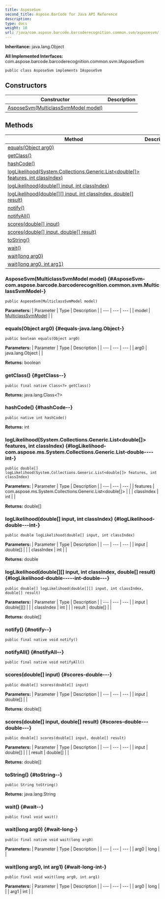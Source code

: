 ```yaml
---
title: AsposeSvm
second_title: Aspose.BarCode for Java API Reference
description: 
type: docs
weight: 10
url: /java/com.aspose.barcode.barcoderecognition.common.svm/asposesvm/
---
```

**Inheritance:**
java.lang.Object

**All Implemented Interfaces:**
com.aspose.barcode.barcoderecognition.common.svm.IAsposeSvm
```
public class AsposeSvm implements IAsposeSvm
```
## Constructors

| Constructor | Description |
| --- | --- |
| [AsposeSvm(MulticlassSvmModel model)](#AsposeSvm-com.aspose.barcode.barcoderecognition.common.svm.MulticlassSvmModel-) |  |
## Methods

| Method | Description |
| --- | --- |
| [equals(Object arg0)](#equals-java.lang.Object-) |  |
| [getClass()](#getClass--) |  |
| [hashCode()](#hashCode--) |  |
| [logLikelihood(System.Collections.Generic.List<double[]> features, int classIndex)](#logLikelihood-com.aspose.ms.System.Collections.Generic.List-double----int-) |  |
| [logLikelihood(double[] input, int classIndex)](#logLikelihood-double---int-) |  |
| [logLikelihood(double[][] input, int classIndex, double[] result)](#logLikelihood-double-----int-double---) |  |
| [notify()](#notify--) |  |
| [notifyAll()](#notifyAll--) |  |
| [scores(double[] input)](#scores-double---) |  |
| [scores(double[] input, double[] result)](#scores-double---double---) |  |
| [toString()](#toString--) |  |
| [wait()](#wait--) |  |
| [wait(long arg0)](#wait-long-) |  |
| [wait(long arg0, int arg1)](#wait-long-int-) |  |
### AsposeSvm(MulticlassSvmModel model) {#AsposeSvm-com.aspose.barcode.barcoderecognition.common.svm.MulticlassSvmModel-}
```
public AsposeSvm(MulticlassSvmModel model)
```


**Parameters:**
| Parameter | Type | Description |
| --- | --- | --- |
| model | [MulticlassSvmModel](../../com.aspose.barcode.barcoderecognition.common.svm/multiclasssvmmodel) |  |

### equals(Object arg0) {#equals-java.lang.Object-}
```
public boolean equals(Object arg0)
```




**Parameters:**
| Parameter | Type | Description |
| --- | --- | --- |
| arg0 | java.lang.Object |  |

**Returns:**
boolean
### getClass() {#getClass--}
```
public final native Class<?> getClass()
```




**Returns:**
java.lang.Class<?>
### hashCode() {#hashCode--}
```
public native int hashCode()
```




**Returns:**
int
### logLikelihood(System.Collections.Generic.List<double[]> features, int classIndex) {#logLikelihood-com.aspose.ms.System.Collections.Generic.List-double----int-}
```
public double[] logLikelihood(System.Collections.Generic.List<double[]> features, int classIndex)
```




**Parameters:**
| Parameter | Type | Description |
| --- | --- | --- |
| features | com.aspose.ms.System.Collections.Generic.List<double[]> |  |
| classIndex | int |  |

**Returns:**
double[]
### logLikelihood(double[] input, int classIndex) {#logLikelihood-double---int-}
```
public double logLikelihood(double[] input, int classIndex)
```




**Parameters:**
| Parameter | Type | Description |
| --- | --- | --- |
| input | double[] |  |
| classIndex | int |  |

**Returns:**
double
### logLikelihood(double[][] input, int classIndex, double[] result) {#logLikelihood-double-----int-double---}
```
public double[] logLikelihood(double[][] input, int classIndex, double[] result)
```




**Parameters:**
| Parameter | Type | Description |
| --- | --- | --- |
| input | double[][] |  |
| classIndex | int |  |
| result | double[] |  |

**Returns:**
double[]
### notify() {#notify--}
```
public final native void notify()
```




### notifyAll() {#notifyAll--}
```
public final native void notifyAll()
```




### scores(double[] input) {#scores-double---}
```
public double[] scores(double[] input)
```




**Parameters:**
| Parameter | Type | Description |
| --- | --- | --- |
| input | double[] |  |

**Returns:**
double[]
### scores(double[] input, double[] result) {#scores-double---double---}
```
public double[] scores(double[] input, double[] result)
```




**Parameters:**
| Parameter | Type | Description |
| --- | --- | --- |
| input | double[] |  |
| result | double[] |  |

**Returns:**
double[]
### toString() {#toString--}
```
public String toString()
```




**Returns:**
java.lang.String
### wait() {#wait--}
```
public final void wait()
```




### wait(long arg0) {#wait-long-}
```
public final native void wait(long arg0)
```




**Parameters:**
| Parameter | Type | Description |
| --- | --- | --- |
| arg0 | long |  |

### wait(long arg0, int arg1) {#wait-long-int-}
```
public final void wait(long arg0, int arg1)
```




**Parameters:**
| Parameter | Type | Description |
| --- | --- | --- |
| arg0 | long |  |
| arg1 | int |  |


